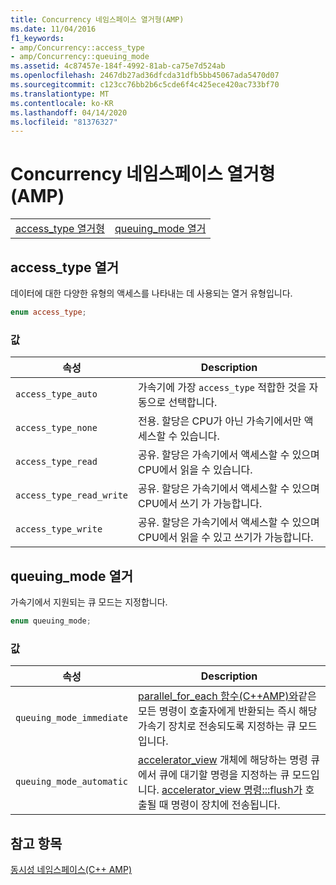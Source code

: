 ```yaml
---
title: Concurrency 네임스페이스 열거형(AMP)
ms.date: 11/04/2016
f1_keywords:
- amp/Concurrency::access_type
- amp/Concurrency::queuing_mode
ms.assetid: 4c87457e-184f-4992-81ab-ca75e7d524ab
ms.openlocfilehash: 2467db27ad36dfcda31dfb5bb45067ada5470d07
ms.sourcegitcommit: c123cc76bb2b6c5cde6f4c425ece420ac733bf70
ms.translationtype: MT
ms.contentlocale: ko-KR
ms.lasthandoff: 04/14/2020
ms.locfileid: "81376327"
---
```

# <a name="concurrency-namespace-enums-amp"></a>Concurrency 네임스페이스 열거형(AMP)

|||
|-|-|
|[access_type 열거형](#access_type)|[queuing_mode 열거](#queuing_mode)|

## <a name="access_type-enumeration"></a><a name="access_type"></a>access_type 열거

데이터에 대한 다양한 유형의 액세스를 나타내는 데 사용되는 열거 유형입니다.

```cpp
enum access_type;
```

### <a name="values"></a>값

|속성|Description|
|----------|-----------------|
|`access_type_auto`|가속기에 가장 `access_type` 적합한 것을 자동으로 선택합니다.|
|`access_type_none`|전용. 할당은 CPU가 아닌 가속기에서만 액세스할 수 있습니다.|
|`access_type_read`|공유. 할당은 가속기에서 액세스할 수 있으며 CPU에서 읽을 수 있습니다.|
|`access_type_read_write`|공유. 할당은 가속기에서 액세스할 수 있으며 CPU에서 쓰기 가 가능합니다.|
|`access_type_write`|공유. 할당은 가속기에서 액세스할 수 있으며 CPU에서 읽을 수 있고 쓰기가 가능합니다.|

## <a name="queuing_mode-enumeration"></a><a name="queuing_mode"></a>queuing_mode 열거

가속기에서 지원되는 큐 모드는 지정합니다.

```cpp
enum queuing_mode;
```

### <a name="values"></a>값

|속성|Description|
|----------|-----------------|
|`queuing_mode_immediate`|[parallel_for_each 함수(C++AMP)와](concurrency-namespace-functions-amp.md#parallel_for_each)같은 모든 명령이 호출자에게 반환되는 즉시 해당 가속기 장치로 전송되도록 지정하는 큐 모드입니다.|
|`queuing_mode_automatic`|[accelerator_view](accelerator-view-class.md) 개체에 해당하는 명령 큐에서 큐에 대기할 명령을 지정하는 큐 모드입니다. [accelerator_view 명령:::flush가](accelerator-view-class.md#flush) 호출될 때 명령이 장치에 전송됩니다.|

## <a name="see-also"></a>참고 항목

[동시성 네임스페이스(C++ AMP)](concurrency-namespace-cpp-amp.md)

